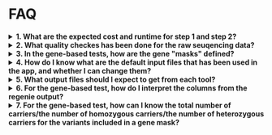 # FAQ

<details>
<summary><strong>1. What are the expected cost and runtime for step 1 and step 2?</strong></summary>

The estimated cost for the default setting using ~400K white European ancestry are as the follows: 

- For regenie_step1 using the followings:
  High priority job: £1.8-£2.5, 7-8 hours
  Low priority job: £0.5-£1.5, >8 hours of elapsed time (risk of spot instance interruptions)
  **Recommendations**: Start with high priority to avoid spot instance interruptions since the job is long.  

- For step 2 genome-wide gene-based test:
  High priority job: £1.5-£2, 6-7 hours 
  Low priority job: £0.5-£1.5, >6 hours of elapsed time (risk of spot instance interruptions)
  **Recommendations**: Use high priority for genome-wide test, and low priority for gene-specific test (e.g. a list of 10 gene takes less than 20 mins).  

- For step 2 genome-wide per-variant test:
  High priority: £1.5-£2.5, 4-5 hours
  Low priority:£0.5-£1.5, >4.5 hours (risk of spot interruptions)
  **Recommendation**: Start with low priority, switch to high priority if job is interrupted with more than 3 tries. 

Factors that will affect run time and cost:

***Definition for "job priority"***
  - Low priority is recommended for gene-based tests as a start.
  - High priority is recommended for step 1 and step 2, unless the job is ran a sample <100K.

***Sample size***
  - Smaller samples will run quicker.

***Number of phenotypes included in one job***
  - Regenie allows mutliple phenotypes to be included in one job as a means to improve computation efficiency, however, increasing the phenotypes will non-linearly affect the runtime, especitally for regenie step 1. Please note that the current app resource configuration has not been tested in a job with more than 3 phenotypes. 
  
***For gene-based test, gene-specific jobs with a defined list of genes will be significantly quicker to run than genome-wide jobs***
  - If a list of genes are provided, the step2 gene-based test will be quicker to run 


</details>


<details>
<summary><strong>2. What quality checkes has been done for the raw seuqencing data? </strong></summary> 
Yes, the syntax is almost correct, but there should be a space between the closing parenthesis of the link and the note in parentheses. Here is the corrected markdown:

Please refer to the method documentation file [Method.doc](https://imperiallondon-my.sharepoint.com/:w:/g/personal/yjia2_ic_ac_uk/ESCl98tv1oBJoQu2-3aSYSABEB-V5octWrN16b5EdyKJjA?e=SFReYr) (access for internal users only).

</details>

<details>
  <summary><strong>3. In the gene-based tests, how are the gene "masks" defined?</strong></summary>

Please refer to the method documentation file [Method.doc](https://imperiallondon-my.sharepoint.com/:w:/g/personal/yjia2_ic_ac_uk/ESCl98tv1oBJoQu2-3aSYSABEB-V5octWrN16b5EdyKJjA?e=SFReYr) (access for internal users only).


</details>


<details>
   <summary><strong>4. How do I know what are the default input files that has been used in the app, and whether I can change them?</strong></summary>

For regenie step 1 genotype file input (QCed genotype array data in GRCh38), the default genotype input file can be optionally changed to user-defined genotype files in BGEN format, using the following options:

  ```
    -igenotype_bgen_file
    -igenotype_sample_file
  ```

For regenie step 2 genotype file input (QCed WES data in GRCh38), the default genotype file in PGEN format is hardcoded into the app. File IDs can be viewed in the scripts shared in the `scripts/` folder in this repository. Only authorised users will be able to use these files from antoher proejct directory.

For both regenie step 1 and 2, the following files can also be optionally modified when running the apps:
    - Covariate file 
    - Sample inclusion file (**Note:** the default is to use the white EU ancestry only)

For detailed information about optional parameters within the three apps, please see:

  ```bash
    dx run app-name --help
  ```


</details>


<details>
  <summary><strong>5. What output files should I expect to get from each tool?</strong></summary>

The output files from each tool follow the naming formats below. For more information regarding regenie output files, please refer to regenie documentations. 

regenie_step1

  | File Name                        | Description                                         |
  |----------------------------------|-----------------------------------------------------|
  | `${output_file_prefix}_pred.list` | Contains a list of the `.loco` files to use for step 2 |
  | `${output_file_prefix}_1.loco`    | Contains the phenotype predictions                  |
  | `${output_file_prefix}.log`       | Log file for the job run                            |

**Notes**:
  - If multiple phenotypes are included, each phenotype will be saved as a separate '.loco' file in the format: for ***P*** phenotypes, there will be `${output_file_prefix}_1.loco,${output_file_prefix}_2.loco, ${output_file_prefix}_3.loco, ${output_file_prefix}_P.loco` output files.


regenie_step2 per-variant or per-gene tests

  | File Name                                                        | Description                                         |
  |------------------------------------------------------------------|-----------------------------------------------------|
  | `${output_file_prefix}_${phenotype_colnames}_autosomes.regenie`  | Association test results                            |
  | `${output_file_prefix}_autosomes.log`                            | Log file for the association test run               |
  | `${output_file_prefix}_autosomes_masks.snplist`                  | List of variants in each defined mask for downstream analysis |

**Notes**:
  - If multiple phenotypes are included, each phenotype will be saved as a separate '.regenie' file. Each job will only have 1 .log file and one .snplist file. 
  - If a list of genes are provided for the gene-based test, the output file name will be the same with the association test results for only the genes defined. 


</details>


<details>
<summary><strong>6. For the gene-based test, how do I interpret the columns from the regenie output?</strong></summary>

  The output columns can be interpreted as the follows. Note that the user needs to decide which mask, MAF threshold, and test methods to focus on based on their own study context and objectives.

   | Column Name         | Description                |
   |---------------------|---------------------------|
   | SYMBOL   | gene name         |
   | GENE    | Ensembl  gene ID         |
   | CHROM   | chromosome of the gene   |
   | GENPOS  | the transcription start site of the gene |
   | MASK    | the pre-defined masks for collapsing variants   |
   | MAF     | the pre-defined minor allele frequency threshold: singletons, 0.1% |
   | TEST    | the collapsing methods used: burden, SKAT, SKTA-O |
   | N       | total sample size |
   | BETA    | coeffient estimat, note this is log(odd) if binary trait |
   | SE      | standard error |
   | CHISQ   | Chi-squared test |
   | LOG10P  | -log10(P)        |
   | P | p-value |


</details>


<details>
<summary><strong>7. For the gene-based test, how can I know the total number of carriers/the number of homozygous carriers/the number of heterozygous carriers for the variants included in a gene mask?</strong></summary>

We currently do not have a dedicated tool for obtaining this information. However, you can extract it by following the general steps below on RAP, using either SwissArmyKnife or CloudWorkStation (recommended if you only have a short list of variants):

1. For your gene mask of interest, extract the list of variants included in the mask from the `_masks.snplist` file in the regenie output.
2. Extract these variants from the QCed WES data in PGEN format and save as VCF format. The QCed WES files are located in: `project-GyZxPF8JQkyq9JVxZjQ2FvqK:/filtered/`. 
3. Use `bcftools +fill-tags` to annotate the VCF file with relevant information. For example:`bcftools +fill-tags input.vcf.gz -Oz -o output.vcf.gz -- -t AC,AF,MAF,AC_Hom,AC_Het,AC_Hemi`. 
   This will add annotations such as allele count (AC), allele frequency (AF), minor allele frequency (MAF), homozygous allele count (AC_Hom), heterozygous allele count (AC_Het), and hemizygous allele count (AC_Hemi) for each variant in the VCF file.
4. For easier further analysis, you could extract the relevant fields from the annotated VCF and save them as a text file using `bcftools query -f`.

Carrier number for the variant = AC_HET + AC_HOM/2


</details>
